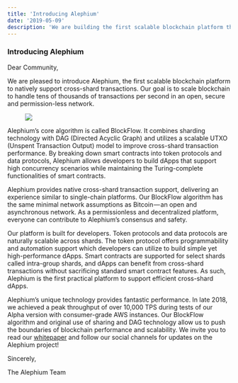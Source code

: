```yaml
---
title: 'Introducing Alephium'
date: '2019-05-09'
description: 'We are building the first scalable blockchain platform that supports cross-shard transactions natively'
---
```


### **Introducing Alephium**

Dear Community,

We are pleased to introduce Alephium, the first scalable blockchain platform to natively support cross-shard transactions. Our goal is to scale blockchain to handle tens of thousands of transactions per second in an open, secure and permission-less network.

<figure id="61a5" class="graf graf--figure graf-after--p">
<img src="https://cdn-images-1.medium.com/max/800/1*vZ_Dq5M8B47Ncsi8Asz_Hg.jpeg" class="graf-image" data-image-id="1*vZ_Dq5M8B47Ncsi8Asz_Hg.jpeg" data-width="1863" data-height="1631" data-is-featured="true" />
</figure>

Alephium’s core algorithm is called BlockFlow. It combines sharding technology with DAG (Directed Acyclic Graph) and utilizes a scalable UTXO (Unspent Transaction Output) model to improve cross-shard transaction performance. By breaking down smart contracts into token protocols and data protocols, Alephium allows developers to build dApps that support high concurrency scenarios while maintaining the Turing-complete functionalities of smart contracts.

Alephium provides native cross-shard transaction support, delivering an experience similar to single-chain platforms. Our BlockFlow algorithm has the same minimal network assumptions as Bitcoin — an open and asynchronous network. As a permissionless and decentralized platform, everyone can contribute to Alephium’s consensus and safety.

Our platform is built for developers. Token protocols and data protocols are naturally scalable across shards. The token protocol offers programmability and automation support which developers can utilize to build simple yet high-performance dApps. Smart contracts are supported for select shards called intra-group shards, and dApps can benefit from cross-shard transactions without sacrificing standard smart contract features. As such, Alephium is the first practical platform to support efficient cross-shard dApps.

Alephium’s unique technology provides fantastic performance. In late 2018, we achieved a peak throughput of over 10,000 TPS during tests of our Alpha version with consumer-grade AWS instances. Our BlockFlow algorithm and original use of sharing and DAG technology allow us to push the boundaries of blockchain performance and scalability. We invite you to read our <a href="https://raw.githubusercontent.com/alephium/white-paper/master/white-paper.pdf" class="markup--anchor markup--p-anchor" data-href="https://raw.githubusercontent.com/alephium/white-paper/master/white-paper.pdf" rel="noopener" target="_blank">whitepaper</a> and follow our social channels for updates on the Alephium project!

Sincerely,

The Alephium Team
